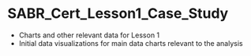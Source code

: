 # SABR_Cert_Lesson1_Case_Study

- Charts and other relevant data for Lesson 1
- Initial data visualizations for main data charts relevant to the analysis
